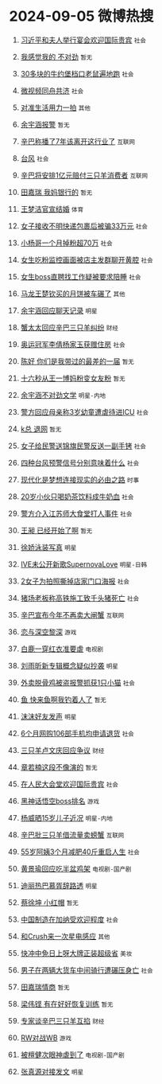 # 2024-09-05 微博热搜 
1. [习近平和夫人举行宴会欢迎国际贵宾](https://m.weibo.cn/search?containerid=100103type%3D1%26t%3D10%26q%3D%23%E4%B9%A0%E8%BF%91%E5%B9%B3%E5%92%8C%E5%A4%AB%E4%BA%BA%E4%B8%BE%E8%A1%8C%E5%AE%B4%E4%BC%9A%E6%AC%A2%E8%BF%8E%E5%9B%BD%E9%99%85%E8%B4%B5%E5%AE%BE%23&stream_entry_id=51&isnewpage=1&extparam=seat%3D1%26cate%3D10103%26pos%3D0%26filter_type%3Drealtimehot%26stream_entry_id%3D51%26c_type%3D51%26q%3D%2523%25E4%25B9%25A0%25E8%25BF%2591%25E5%25B9%25B3%25E5%2592%258C%25E5%25A4%25AB%25E4%25BA%25BA%25E4%25B8%25BE%25E8%25A1%258C%25E5%25AE%25B4%25E4%25BC%259A%25E6%25AC%25A2%25E8%25BF%258E%25E5%259B%25BD%25E9%2599%2585%25E8%25B4%25B5%25E5%25AE%25BE%2523%26dgr%3D0%26display_time%3D1725469497%26pre_seqid%3D1725469497928014507215) `社会` 

2. [我感觉我的 不对劲](https://m.weibo.cn/search?containerid=100103type%3D1%26t%3D10%26q%3D%E6%88%91%E6%84%9F%E8%A7%89%E6%88%91%E7%9A%84+%E4%B8%8D%E5%AF%B9%E5%8A%B2&stream_entry_id=31&isnewpage=1&extparam=seat%3D1%26cate%3D5001%26band_rank%3D1%26flag%3D16%26stream_entry_id%3D31%26pos%3D0%26lcate%3D5001%26filter_type%3Drealtimehot%26realpos%3D1%26c_type%3D31%26q%3D%25E6%2588%2591%25E6%2584%259F%25E8%25A7%2589%25E6%2588%2591%25E7%259A%2584%2520%25E4%25B8%258D%25E5%25AF%25B9%25E5%258A%25B2%26dgr%3D0%26display_time%3D1725469497%26pre_seqid%3D1725469497928014507215) `暂无` 

3. [30多块的牛约堡档口老鼠遍地跑](https://m.weibo.cn/search?containerid=100103type%3D1%26t%3D10%26q%3D%2330%E5%A4%9A%E5%9D%97%E7%9A%84%E7%89%9B%E7%BA%A6%E5%A0%A1%E6%A1%A3%E5%8F%A3%E8%80%81%E9%BC%A0%E9%81%8D%E5%9C%B0%E8%B7%91%23&stream_entry_id=31&isnewpage=1&extparam=seat%3D1%26cate%3D5001%26band_rank%3D2%26flag%3D1%26stream_entry_id%3D31%26pos%3D1%26lcate%3D5001%26filter_type%3Drealtimehot%26realpos%3D2%26c_type%3D31%26q%3D%252330%25E5%25A4%259A%25E5%259D%2597%25E7%259A%2584%25E7%2589%259B%25E7%25BA%25A6%25E5%25A0%25A1%25E6%25A1%25A3%25E5%258F%25A3%25E8%2580%2581%25E9%25BC%25A0%25E9%2581%258D%25E5%259C%25B0%25E8%25B7%2591%2523%26dgr%3D0%26display_time%3D1725469497%26pre_seqid%3D1725469497928014507215) `社会` 

4. [微视频同舟共济](https://m.weibo.cn/search?containerid=100103type%3D1%26t%3D10%26q%3D%23%E5%BE%AE%E8%A7%86%E9%A2%91%E5%90%8C%E8%88%9F%E5%85%B1%E6%B5%8E%23&stream_entry_id=31&isnewpage=1&extparam=seat%3D1%26cate%3D5001%26band_rank%3D3%26flag%3D0%26stream_entry_id%3D31%26pos%3D2%26lcate%3D5001%26filter_type%3Drealtimehot%26realpos%3D3%26c_type%3D31%26q%3D%2523%25E5%25BE%25AE%25E8%25A7%2586%25E9%25A2%2591%25E5%2590%258C%25E8%2588%259F%25E5%2585%25B1%25E6%25B5%258E%2523%26dgr%3D0%26display_time%3D1725469497%26pre_seqid%3D1725469497928014507215) `社会` 

5. [对准生活用力一拍](https://m.weibo.cn/search?containerid=100103type%3D1%26t%3D10%26q%3D%23%E5%AF%B9%E5%87%86%E7%94%9F%E6%B4%BB%E7%94%A8%E5%8A%9B%E4%B8%80%E6%8B%8D%23&stream_entry_id=31&isnewpage=1&extparam=seat%3D1%26cate%3D5001%26adid%3D253284%26topic_ad%3D1%26is_ad_pos%3D1%26pos%3D3%26lcate%3D5001%26stream_entry_id%3D31%26filter_type%3Drealtimehot%26band_rank%3D4%26c_type%3D31%26q%3D%2523%25E5%25AF%25B9%25E5%2587%2586%25E7%2594%259F%25E6%25B4%25BB%25E7%2594%25A8%25E5%258A%259B%25E4%25B8%2580%25E6%258B%258D%2523%26dgr%3D0%26display_time%3D1725469497%26pre_seqid%3D1725469497928014507215) `其他` 

6. [余宇涵报警](https://m.weibo.cn/search?containerid=100103type%3D1%26t%3D10%26q%3D%E4%BD%99%E5%AE%87%E6%B6%B5%E6%8A%A5%E8%AD%A6&stream_entry_id=31&isnewpage=1&extparam=seat%3D1%26cate%3D5001%26band_rank%3D4%26flag%3D16%26stream_entry_id%3D31%26pos%3D4%26lcate%3D5001%26filter_type%3Drealtimehot%26realpos%3D4%26c_type%3D31%26q%3D%25E4%25BD%2599%25E5%25AE%2587%25E6%25B6%25B5%25E6%258A%25A5%25E8%25AD%25A6%26dgr%3D0%26display_time%3D1725469497%26pre_seqid%3D1725469497928014507215) `暂无` 

7. [辛巴称播了7年该离开这行业了](https://m.weibo.cn/search?containerid=100103type%3D1%26t%3D10%26q%3D%23%E8%BE%9B%E5%B7%B4%E7%A7%B0%E6%92%AD%E4%BA%867%E5%B9%B4%E8%AF%A5%E7%A6%BB%E5%BC%80%E8%BF%99%E8%A1%8C%E4%B8%9A%E4%BA%86%23&stream_entry_id=31&isnewpage=1&extparam=seat%3D1%26cate%3D5001%26band_rank%3D5%26flag%3D0%26stream_entry_id%3D31%26pos%3D5%26lcate%3D5001%26filter_type%3Drealtimehot%26realpos%3D5%26c_type%3D31%26q%3D%2523%25E8%25BE%259B%25E5%25B7%25B4%25E7%25A7%25B0%25E6%2592%25AD%25E4%25BA%25867%25E5%25B9%25B4%25E8%25AF%25A5%25E7%25A6%25BB%25E5%25BC%2580%25E8%25BF%2599%25E8%25A1%258C%25E4%25B8%259A%25E4%25BA%2586%2523%26dgr%3D0%26display_time%3D1725469497%26pre_seqid%3D1725469497928014507215) `互联网` 

8. [台风](https://m.weibo.cn/search?containerid=100103type%3D1%26t%3D10%26q%3D%E5%8F%B0%E9%A3%8E&stream_entry_id=31&isnewpage=1&extparam=seat%3D1%26cate%3D5001%26band_rank%3D6%26flag%3D0%26stream_entry_id%3D31%26pos%3D6%26lcate%3D5001%26filter_type%3Drealtimehot%26realpos%3D6%26c_type%3D31%26q%3D%25E5%258F%25B0%25E9%25A3%258E%26dgr%3D0%26display_time%3D1725469497%26pre_seqid%3D1725469497928014507215) `社会` 

9. [辛巴将安排1亿元赔付三只羊消费者](https://m.weibo.cn/search?containerid=100103type%3D1%26t%3D10%26q%3D%23%E8%BE%9B%E5%B7%B4%E5%B0%86%E5%AE%89%E6%8E%921%E4%BA%BF%E5%85%83%E8%B5%94%E4%BB%98%E4%B8%89%E5%8F%AA%E7%BE%8A%E6%B6%88%E8%B4%B9%E8%80%85%23&stream_entry_id=31&isnewpage=1&extparam=seat%3D1%26cate%3D5001%26band_rank%3D7%26flag%3D2%26stream_entry_id%3D31%26pos%3D7%26lcate%3D5001%26filter_type%3Drealtimehot%26realpos%3D7%26c_type%3D31%26q%3D%2523%25E8%25BE%259B%25E5%25B7%25B4%25E5%25B0%2586%25E5%25AE%2589%25E6%258E%25921%25E4%25BA%25BF%25E5%2585%2583%25E8%25B5%2594%25E4%25BB%2598%25E4%25B8%2589%25E5%258F%25AA%25E7%25BE%258A%25E6%25B6%2588%25E8%25B4%25B9%25E8%2580%2585%2523%26dgr%3D0%26display_time%3D1725469497%26pre_seqid%3D1725469497928014507215) `互联网` 

10. [田嘉瑞 我妈银行的](https://m.weibo.cn/search?containerid=100103type%3D1%26t%3D10%26q%3D%E7%94%B0%E5%98%89%E7%91%9E+%E6%88%91%E5%A6%88%E9%93%B6%E8%A1%8C%E7%9A%84&stream_entry_id=31&isnewpage=1&extparam=seat%3D1%26cate%3D5001%26band_rank%3D8%26flag%3D2%26stream_entry_id%3D31%26pos%3D8%26lcate%3D5001%26filter_type%3Drealtimehot%26realpos%3D8%26c_type%3D31%26q%3D%25E7%2594%25B0%25E5%2598%2589%25E7%2591%259E%2520%25E6%2588%2591%25E5%25A6%2588%25E9%2593%25B6%25E8%25A1%258C%25E7%259A%2584%26dgr%3D0%26display_time%3D1725469497%26pre_seqid%3D1725469497928014507215) `暂无` 

11. [王梦洁官宣结婚](https://m.weibo.cn/search?containerid=100103type%3D1%26t%3D10%26q%3D%23%E7%8E%8B%E6%A2%A6%E6%B4%81%E5%AE%98%E5%AE%A3%E7%BB%93%E5%A9%9A%23&stream_entry_id=31&isnewpage=1&extparam=seat%3D1%26cate%3D5001%26band_rank%3D9%26flag%3D0%26stream_entry_id%3D31%26pos%3D9%26lcate%3D5001%26filter_type%3Drealtimehot%26realpos%3D9%26c_type%3D31%26q%3D%2523%25E7%258E%258B%25E6%25A2%25A6%25E6%25B4%2581%25E5%25AE%2598%25E5%25AE%25A3%25E7%25BB%2593%25E5%25A9%259A%2523%26dgr%3D0%26display_time%3D1725469497%26pre_seqid%3D1725469497928014507215) `体育` 

12. [女子接收不明快递包裹后被骗33万元](https://m.weibo.cn/search?containerid=100103type%3D1%26t%3D10%26q%3D%23%E5%A5%B3%E5%AD%90%E6%8E%A5%E6%94%B6%E4%B8%8D%E6%98%8E%E5%BF%AB%E9%80%92%E5%8C%85%E8%A3%B9%E5%90%8E%E8%A2%AB%E9%AA%9733%E4%B8%87%E5%85%83%23&stream_entry_id=31&isnewpage=1&extparam=seat%3D1%26cate%3D5001%26band_rank%3D10%26flag%3D0%26stream_entry_id%3D31%26pos%3D10%26lcate%3D5001%26filter_type%3Drealtimehot%26realpos%3D10%26c_type%3D31%26q%3D%2523%25E5%25A5%25B3%25E5%25AD%2590%25E6%258E%25A5%25E6%2594%25B6%25E4%25B8%258D%25E6%2598%258E%25E5%25BF%25AB%25E9%2580%2592%25E5%258C%2585%25E8%25A3%25B9%25E5%2590%258E%25E8%25A2%25AB%25E9%25AA%259733%25E4%25B8%2587%25E5%2585%2583%2523%26dgr%3D0%26display_time%3D1725469497%26pre_seqid%3D1725469497928014507215) `社会` 

13. [小杨哥一个月掉粉超70万](https://m.weibo.cn/search?containerid=100103type%3D1%26t%3D10%26q%3D%23%E5%B0%8F%E6%9D%A8%E5%93%A5%E4%B8%80%E4%B8%AA%E6%9C%88%E6%8E%89%E7%B2%89%E8%B6%8570%E4%B8%87%23&stream_entry_id=31&isnewpage=1&extparam=seat%3D1%26cate%3D5001%26band_rank%3D11%26flag%3D2%26stream_entry_id%3D31%26pos%3D11%26lcate%3D5001%26filter_type%3Drealtimehot%26realpos%3D11%26c_type%3D31%26q%3D%2523%25E5%25B0%258F%25E6%259D%25A8%25E5%2593%25A5%25E4%25B8%2580%25E4%25B8%25AA%25E6%259C%2588%25E6%258E%2589%25E7%25B2%2589%25E8%25B6%258570%25E4%25B8%2587%2523%26dgr%3D0%26display_time%3D1725469497%26pre_seqid%3D1725469497928014507215) `社会` 

14. [女生吃粉监控画面被店主发群聊开黄腔](https://m.weibo.cn/search?containerid=100103type%3D1%26t%3D10%26q%3D%23%E5%A5%B3%E7%94%9F%E5%90%83%E7%B2%89%E7%9B%91%E6%8E%A7%E7%94%BB%E9%9D%A2%E8%A2%AB%E5%BA%97%E4%B8%BB%E5%8F%91%E7%BE%A4%E8%81%8A%E5%BC%80%E9%BB%84%E8%85%94%23&stream_entry_id=31&isnewpage=1&extparam=seat%3D1%26cate%3D5001%26band_rank%3D12%26flag%3D2%26stream_entry_id%3D31%26pos%3D12%26lcate%3D5001%26filter_type%3Drealtimehot%26realpos%3D12%26c_type%3D31%26q%3D%2523%25E5%25A5%25B3%25E7%2594%259F%25E5%2590%2583%25E7%25B2%2589%25E7%259B%2591%25E6%258E%25A7%25E7%2594%25BB%25E9%259D%25A2%25E8%25A2%25AB%25E5%25BA%2597%25E4%25B8%25BB%25E5%258F%2591%25E7%25BE%25A4%25E8%2581%258A%25E5%25BC%2580%25E9%25BB%2584%25E8%2585%2594%2523%26dgr%3D0%26display_time%3D1725469497%26pre_seqid%3D1725469497928014507215) `社会` 

15. [女生boss直聘找工作疑被要求陪睡](https://m.weibo.cn/search?containerid=100103type%3D1%26t%3D10%26q%3D%23%E5%A5%B3%E7%94%9Fboss%E7%9B%B4%E8%81%98%E6%89%BE%E5%B7%A5%E4%BD%9C%E7%96%91%E8%A2%AB%E8%A6%81%E6%B1%82%E9%99%AA%E7%9D%A1%23&stream_entry_id=31&isnewpage=1&extparam=seat%3D1%26cate%3D5001%26band_rank%3D13%26flag%3D2%26stream_entry_id%3D31%26pos%3D13%26lcate%3D5001%26filter_type%3Drealtimehot%26realpos%3D13%26c_type%3D31%26q%3D%2523%25E5%25A5%25B3%25E7%2594%259Fboss%25E7%259B%25B4%25E8%2581%2598%25E6%2589%25BE%25E5%25B7%25A5%25E4%25BD%259C%25E7%2596%2591%25E8%25A2%25AB%25E8%25A6%2581%25E6%25B1%2582%25E9%2599%25AA%25E7%259D%25A1%2523%26dgr%3D0%26display_time%3D1725469497%26pre_seqid%3D1725469497928014507215) `社会` 

16. [马龙王楚钦买的月饼被车碾了](https://m.weibo.cn/search?containerid=100103type%3D1%26t%3D10%26q%3D%23%E9%A9%AC%E9%BE%99%E7%8E%8B%E6%A5%9A%E9%92%A6%E4%B9%B0%E7%9A%84%E6%9C%88%E9%A5%BC%E8%A2%AB%E8%BD%A6%E7%A2%BE%E4%BA%86%23&stream_entry_id=31&isnewpage=1&extparam=seat%3D1%26cate%3D5001%26band_rank%3D14%26flag%3D0%26stream_entry_id%3D31%26pos%3D14%26lcate%3D5001%26filter_type%3Drealtimehot%26realpos%3D14%26c_type%3D31%26q%3D%2523%25E9%25A9%25AC%25E9%25BE%2599%25E7%258E%258B%25E6%25A5%259A%25E9%2592%25A6%25E4%25B9%25B0%25E7%259A%2584%25E6%259C%2588%25E9%25A5%25BC%25E8%25A2%25AB%25E8%25BD%25A6%25E7%25A2%25BE%25E4%25BA%2586%2523%26dgr%3D0%26display_time%3D1725469497%26pre_seqid%3D1725469497928014507215) `其他` 

17. [余宇涵回应聊天记录](https://m.weibo.cn/search?containerid=100103type%3D1%26t%3D10%26q%3D%23%E4%BD%99%E5%AE%87%E6%B6%B5%E5%9B%9E%E5%BA%94%E8%81%8A%E5%A4%A9%E8%AE%B0%E5%BD%95%23&stream_entry_id=31&isnewpage=1&extparam=seat%3D1%26cate%3D5001%26band_rank%3D15%26flag%3D0%26stream_entry_id%3D31%26pos%3D15%26lcate%3D5001%26filter_type%3Drealtimehot%26realpos%3D15%26c_type%3D31%26q%3D%2523%25E4%25BD%2599%25E5%25AE%2587%25E6%25B6%25B5%25E5%259B%259E%25E5%25BA%2594%25E8%2581%258A%25E5%25A4%25A9%25E8%25AE%25B0%25E5%25BD%2595%2523%26dgr%3D0%26display_time%3D1725469497%26pre_seqid%3D1725469497928014507215) `明星` 

18. [蟹太太回应辛巴三只羊纠纷](https://m.weibo.cn/search?containerid=100103type%3D1%26t%3D10%26q%3D%23%E8%9F%B9%E5%A4%AA%E5%A4%AA%E5%9B%9E%E5%BA%94%E8%BE%9B%E5%B7%B4%E4%B8%89%E5%8F%AA%E7%BE%8A%E7%BA%A0%E7%BA%B7%23&stream_entry_id=31&isnewpage=1&extparam=seat%3D1%26cate%3D5001%26band_rank%3D16%26flag%3D0%26stream_entry_id%3D31%26pos%3D16%26lcate%3D5001%26filter_type%3Drealtimehot%26realpos%3D16%26c_type%3D31%26q%3D%2523%25E8%259F%25B9%25E5%25A4%25AA%25E5%25A4%25AA%25E5%259B%259E%25E5%25BA%2594%25E8%25BE%259B%25E5%25B7%25B4%25E4%25B8%2589%25E5%258F%25AA%25E7%25BE%258A%25E7%25BA%25A0%25E7%25BA%25B7%2523%26dgr%3D0%26display_time%3D1725469497%26pre_seqid%3D1725469497928014507215) `财经` 

19. [奥运冠军李倩杨家玉获赠住房](https://m.weibo.cn/search?containerid=100103type%3D1%26t%3D10%26q%3D%23%E5%A5%A5%E8%BF%90%E5%86%A0%E5%86%9B%E6%9D%8E%E5%80%A9%E6%9D%A8%E5%AE%B6%E7%8E%89%E8%8E%B7%E8%B5%A0%E4%BD%8F%E6%88%BF%23&stream_entry_id=31&isnewpage=1&extparam=seat%3D1%26cate%3D5001%26band_rank%3D17%26flag%3D0%26stream_entry_id%3D31%26pos%3D17%26lcate%3D5001%26filter_type%3Drealtimehot%26realpos%3D17%26c_type%3D31%26q%3D%2523%25E5%25A5%25A5%25E8%25BF%2590%25E5%2586%25A0%25E5%2586%259B%25E6%259D%258E%25E5%2580%25A9%25E6%259D%25A8%25E5%25AE%25B6%25E7%258E%2589%25E8%258E%25B7%25E8%25B5%25A0%25E4%25BD%258F%25E6%2588%25BF%2523%26dgr%3D0%26display_time%3D1725469497%26pre_seqid%3D1725469497928014507215) `社会` 

20. [陈好 你们是我带过的最差的一届](https://m.weibo.cn/search?containerid=100103type%3D1%26t%3D10%26q%3D%E9%99%88%E5%A5%BD+%E4%BD%A0%E4%BB%AC%E6%98%AF%E6%88%91%E5%B8%A6%E8%BF%87%E7%9A%84%E6%9C%80%E5%B7%AE%E7%9A%84%E4%B8%80%E5%B1%8A&stream_entry_id=31&isnewpage=1&extparam=seat%3D1%26cate%3D5001%26band_rank%3D18%26flag%3D0%26stream_entry_id%3D31%26pos%3D18%26lcate%3D5001%26filter_type%3Drealtimehot%26realpos%3D18%26c_type%3D31%26q%3D%25E9%2599%2588%25E5%25A5%25BD%2520%25E4%25BD%25A0%25E4%25BB%25AC%25E6%2598%25AF%25E6%2588%2591%25E5%25B8%25A6%25E8%25BF%2587%25E7%259A%2584%25E6%259C%2580%25E5%25B7%25AE%25E7%259A%2584%25E4%25B8%2580%25E5%25B1%258A%26dgr%3D0%26display_time%3D1725469497%26pre_seqid%3D1725469497928014507215) `暂无` 

21. [十六秒从王一博妈粉变女友粉](https://m.weibo.cn/search?containerid=100103type%3D1%26t%3D10%26q%3D%E5%8D%81%E5%85%AD%E7%A7%92%E4%BB%8E%E7%8E%8B%E4%B8%80%E5%8D%9A%E5%A6%88%E7%B2%89%E5%8F%98%E5%A5%B3%E5%8F%8B%E7%B2%89&stream_entry_id=31&isnewpage=1&extparam=seat%3D1%26cate%3D5001%26band_rank%3D19%26flag%3D1%26stream_entry_id%3D31%26pos%3D19%26lcate%3D5001%26filter_type%3Drealtimehot%26realpos%3D19%26c_type%3D31%26q%3D%25E5%258D%2581%25E5%2585%25AD%25E7%25A7%2592%25E4%25BB%258E%25E7%258E%258B%25E4%25B8%2580%25E5%258D%259A%25E5%25A6%2588%25E7%25B2%2589%25E5%258F%2598%25E5%25A5%25B3%25E5%258F%258B%25E7%25B2%2589%26dgr%3D0%26display_time%3D1725469497%26pre_seqid%3D1725469497928014507215) `暂无` 

22. [余宇涵不对劲文学](https://m.weibo.cn/search?containerid=100103type%3D1%26t%3D10%26q%3D%23%E4%BD%99%E5%AE%87%E6%B6%B5%E4%B8%8D%E5%AF%B9%E5%8A%B2%E6%96%87%E5%AD%A6%23&stream_entry_id=31&isnewpage=1&extparam=seat%3D1%26cate%3D5001%26band_rank%3D20%26flag%3D0%26stream_entry_id%3D31%26pos%3D20%26lcate%3D5001%26filter_type%3Drealtimehot%26realpos%3D20%26c_type%3D31%26q%3D%2523%25E4%25BD%2599%25E5%25AE%2587%25E6%25B6%25B5%25E4%25B8%258D%25E5%25AF%25B9%25E5%258A%25B2%25E6%2596%2587%25E5%25AD%25A6%2523%26dgr%3D0%26display_time%3D1725469497%26pre_seqid%3D1725469497928014507215) `明星-内地` 

23. [警方回应母亲称3岁幼童遭虐待进ICU](https://m.weibo.cn/search?containerid=100103type%3D1%26t%3D10%26q%3D%23%E8%AD%A6%E6%96%B9%E5%9B%9E%E5%BA%94%E6%AF%8D%E4%BA%B2%E7%A7%B03%E5%B2%81%E5%B9%BC%E7%AB%A5%E9%81%AD%E8%99%90%E5%BE%85%E8%BF%9BICU%23&stream_entry_id=31&isnewpage=1&extparam=seat%3D1%26cate%3D5001%26band_rank%3D21%26flag%3D1%26stream_entry_id%3D31%26pos%3D21%26lcate%3D5001%26filter_type%3Drealtimehot%26realpos%3D21%26c_type%3D31%26q%3D%2523%25E8%25AD%25A6%25E6%2596%25B9%25E5%259B%259E%25E5%25BA%2594%25E6%25AF%258D%25E4%25BA%25B2%25E7%25A7%25B03%25E5%25B2%2581%25E5%25B9%25BC%25E7%25AB%25A5%25E9%2581%25AD%25E8%2599%2590%25E5%25BE%2585%25E8%25BF%259BICU%2523%26dgr%3D0%26display_time%3D1725469497%26pre_seqid%3D1725469497928014507215) `社会` 

24. [k总 退网](https://m.weibo.cn/search?containerid=100103type%3D1%26t%3D10%26q%3Dk%E6%80%BB+%E9%80%80%E7%BD%91&stream_entry_id=31&isnewpage=1&extparam=seat%3D1%26cate%3D5001%26band_rank%3D22%26flag%3D2%26stream_entry_id%3D31%26pos%3D22%26lcate%3D5001%26filter_type%3Drealtimehot%26realpos%3D22%26c_type%3D31%26q%3Dk%25E6%2580%25BB%2520%25E9%2580%2580%25E7%25BD%2591%26dgr%3D0%26display_time%3D1725469497%26pre_seqid%3D1725469497928014507215) `暂无` 

25. [女子给民警送锦旗民警反送一副手铐](https://m.weibo.cn/search?containerid=100103type%3D1%26t%3D10%26q%3D%23%E5%A5%B3%E5%AD%90%E7%BB%99%E6%B0%91%E8%AD%A6%E9%80%81%E9%94%A6%E6%97%97%E6%B0%91%E8%AD%A6%E5%8F%8D%E9%80%81%E4%B8%80%E5%89%AF%E6%89%8B%E9%93%90%23&stream_entry_id=31&isnewpage=1&extparam=seat%3D1%26cate%3D5001%26band_rank%3D23%26flag%3D0%26stream_entry_id%3D31%26pos%3D23%26lcate%3D5001%26filter_type%3Drealtimehot%26realpos%3D23%26c_type%3D31%26q%3D%2523%25E5%25A5%25B3%25E5%25AD%2590%25E7%25BB%2599%25E6%25B0%2591%25E8%25AD%25A6%25E9%2580%2581%25E9%2594%25A6%25E6%2597%2597%25E6%25B0%2591%25E8%25AD%25A6%25E5%258F%258D%25E9%2580%2581%25E4%25B8%2580%25E5%2589%25AF%25E6%2589%258B%25E9%2593%2590%2523%26dgr%3D0%26display_time%3D1725469497%26pre_seqid%3D1725469497928014507215) `社会` 

26. [四种台风预警信号分别意味着什么](https://m.weibo.cn/search?containerid=100103type%3D1%26t%3D10%26q%3D%23%E5%9B%9B%E7%A7%8D%E5%8F%B0%E9%A3%8E%E9%A2%84%E8%AD%A6%E4%BF%A1%E5%8F%B7%E5%88%86%E5%88%AB%E6%84%8F%E5%91%B3%E7%9D%80%E4%BB%80%E4%B9%88%23&stream_entry_id=31&isnewpage=1&extparam=seat%3D1%26cate%3D5001%26band_rank%3D24%26flag%3D0%26stream_entry_id%3D31%26pos%3D24%26lcate%3D5001%26filter_type%3Drealtimehot%26realpos%3D24%26c_type%3D31%26q%3D%2523%25E5%259B%259B%25E7%25A7%258D%25E5%258F%25B0%25E9%25A3%258E%25E9%25A2%2584%25E8%25AD%25A6%25E4%25BF%25A1%25E5%258F%25B7%25E5%2588%2586%25E5%2588%25AB%25E6%2584%258F%25E5%2591%25B3%25E7%259D%2580%25E4%25BB%2580%25E4%25B9%2588%2523%26dgr%3D0%26display_time%3D1725469497%26pre_seqid%3D1725469497928014507215) `社会` 

27. [现代化是梦想连接现实的必由之路](https://m.weibo.cn/search?containerid=100103type%3D1%26t%3D10%26q%3D%23%E7%8E%B0%E4%BB%A3%E5%8C%96%E6%98%AF%E6%A2%A6%E6%83%B3%E8%BF%9E%E6%8E%A5%E7%8E%B0%E5%AE%9E%E7%9A%84%E5%BF%85%E7%94%B1%E4%B9%8B%E8%B7%AF%23&stream_entry_id=31&isnewpage=1&extparam=seat%3D1%26cate%3D5001%26band_rank%3D25%26flag%3D1%26stream_entry_id%3D31%26pos%3D25%26lcate%3D5001%26filter_type%3Drealtimehot%26realpos%3D25%26c_type%3D31%26q%3D%2523%25E7%258E%25B0%25E4%25BB%25A3%25E5%258C%2596%25E6%2598%25AF%25E6%25A2%25A6%25E6%2583%25B3%25E8%25BF%259E%25E6%258E%25A5%25E7%258E%25B0%25E5%25AE%259E%25E7%259A%2584%25E5%25BF%2585%25E7%2594%25B1%25E4%25B9%258B%25E8%25B7%25AF%2523%26dgr%3D0%26display_time%3D1725469497%26pre_seqid%3D1725469497928014507215) `时事` 

28. [20岁小伙只喝奶茶饮料成牛奶血](https://m.weibo.cn/search?containerid=100103type%3D1%26t%3D10%26q%3D%2320%E5%B2%81%E5%B0%8F%E4%BC%99%E5%8F%AA%E5%96%9D%E5%A5%B6%E8%8C%B6%E9%A5%AE%E6%96%99%E6%88%90%E7%89%9B%E5%A5%B6%E8%A1%80%23&stream_entry_id=31&isnewpage=1&extparam=seat%3D1%26cate%3D5001%26band_rank%3D26%26flag%3D0%26stream_entry_id%3D31%26pos%3D26%26lcate%3D5001%26filter_type%3Drealtimehot%26realpos%3D26%26c_type%3D31%26q%3D%252320%25E5%25B2%2581%25E5%25B0%258F%25E4%25BC%2599%25E5%258F%25AA%25E5%2596%259D%25E5%25A5%25B6%25E8%258C%25B6%25E9%25A5%25AE%25E6%2596%2599%25E6%2588%2590%25E7%2589%259B%25E5%25A5%25B6%25E8%25A1%2580%2523%26dgr%3D0%26display_time%3D1725469497%26pre_seqid%3D1725469497928014507215) `社会` 

29. [警方介入江苏师大食堂打人事件](https://m.weibo.cn/search?containerid=100103type%3D1%26t%3D10%26q%3D%23%E8%AD%A6%E6%96%B9%E4%BB%8B%E5%85%A5%E6%B1%9F%E8%8B%8F%E5%B8%88%E5%A4%A7%E9%A3%9F%E5%A0%82%E6%89%93%E4%BA%BA%E4%BA%8B%E4%BB%B6%23&stream_entry_id=31&isnewpage=1&extparam=seat%3D1%26cate%3D5001%26band_rank%3D27%26flag%3D1%26stream_entry_id%3D31%26pos%3D27%26lcate%3D5001%26filter_type%3Drealtimehot%26realpos%3D27%26c_type%3D31%26q%3D%2523%25E8%25AD%25A6%25E6%2596%25B9%25E4%25BB%258B%25E5%2585%25A5%25E6%25B1%259F%25E8%258B%258F%25E5%25B8%2588%25E5%25A4%25A7%25E9%25A3%259F%25E5%25A0%2582%25E6%2589%2593%25E4%25BA%25BA%25E4%25BA%258B%25E4%25BB%25B6%2523%26dgr%3D0%26display_time%3D1725469497%26pre_seqid%3D1725469497928014507215) `社会` 

30. [王昶 已经开始了啊](https://m.weibo.cn/search?containerid=100103type%3D1%26t%3D10%26q%3D%E7%8E%8B%E6%98%B6+%E5%B7%B2%E7%BB%8F%E5%BC%80%E5%A7%8B%E4%BA%86%E5%95%8A&stream_entry_id=31&isnewpage=1&extparam=seat%3D1%26cate%3D5001%26band_rank%3D28%26flag%3D0%26stream_entry_id%3D31%26pos%3D28%26lcate%3D5001%26filter_type%3Drealtimehot%26realpos%3D28%26c_type%3D31%26q%3D%25E7%258E%258B%25E6%2598%25B6%2520%25E5%25B7%25B2%25E7%25BB%258F%25E5%25BC%2580%25E5%25A7%258B%25E4%25BA%2586%25E5%2595%258A%26dgr%3D0%26display_time%3D1725469497%26pre_seqid%3D1725469497928014507215) `暂无` 

31. [徐娇泳装写真](https://m.weibo.cn/search?containerid=100103type%3D1%26t%3D10%26q%3D%23%E5%BE%90%E5%A8%87%E6%B3%B3%E8%A3%85%E5%86%99%E7%9C%9F%23&stream_entry_id=31&isnewpage=1&extparam=seat%3D1%26cate%3D5001%26band_rank%3D29%26flag%3D0%26stream_entry_id%3D31%26pos%3D29%26lcate%3D5001%26filter_type%3Drealtimehot%26realpos%3D29%26c_type%3D31%26q%3D%2523%25E5%25BE%2590%25E5%25A8%2587%25E6%25B3%25B3%25E8%25A3%2585%25E5%2586%2599%25E7%259C%259F%2523%26dgr%3D0%26display_time%3D1725469497%26pre_seqid%3D1725469497928014507215) `明星` 

32. [IVE未公开新歌SupernovaLove](https://m.weibo.cn/search?containerid=100103type%3D1%26t%3D10%26q%3DIVE%E6%9C%AA%E5%85%AC%E5%BC%80%E6%96%B0%E6%AD%8CSupernovaLove&stream_entry_id=31&isnewpage=1&extparam=seat%3D1%26cate%3D5001%26band_rank%3D30%26flag%3D0%26stream_entry_id%3D31%26pos%3D30%26lcate%3D5001%26filter_type%3Drealtimehot%26realpos%3D30%26c_type%3D31%26q%3DIVE%25E6%259C%25AA%25E5%2585%25AC%25E5%25BC%2580%25E6%2596%25B0%25E6%25AD%258CSupernovaLove%26dgr%3D0%26display_time%3D1725469497%26pre_seqid%3D1725469497928014507215) `明星-日韩` 

33. [2女子为拍照撕掉店家门口海报](https://m.weibo.cn/search?containerid=100103type%3D1%26t%3D10%26q%3D%232%E5%A5%B3%E5%AD%90%E4%B8%BA%E6%8B%8D%E7%85%A7%E6%92%95%E6%8E%89%E5%BA%97%E5%AE%B6%E9%97%A8%E5%8F%A3%E6%B5%B7%E6%8A%A5%23&stream_entry_id=31&isnewpage=1&extparam=seat%3D1%26cate%3D5001%26band_rank%3D31%26flag%3D1%26stream_entry_id%3D31%26pos%3D31%26lcate%3D5001%26filter_type%3Drealtimehot%26realpos%3D31%26c_type%3D31%26q%3D%25232%25E5%25A5%25B3%25E5%25AD%2590%25E4%25B8%25BA%25E6%258B%258D%25E7%2585%25A7%25E6%2592%2595%25E6%258E%2589%25E5%25BA%2597%25E5%25AE%25B6%25E9%2597%25A8%25E5%258F%25A3%25E6%25B5%25B7%25E6%258A%25A5%2523%26dgr%3D0%26display_time%3D1725469497%26pre_seqid%3D1725469497928014507215) `社会` 

34. [猪场老板称高铁施工致千头猪死亡](https://m.weibo.cn/search?containerid=100103type%3D1%26t%3D10%26q%3D%23%E7%8C%AA%E5%9C%BA%E8%80%81%E6%9D%BF%E7%A7%B0%E9%AB%98%E9%93%81%E6%96%BD%E5%B7%A5%E8%87%B4%E5%8D%83%E5%A4%B4%E7%8C%AA%E6%AD%BB%E4%BA%A1%23&stream_entry_id=31&isnewpage=1&extparam=seat%3D1%26cate%3D5001%26band_rank%3D32%26flag%3D0%26stream_entry_id%3D31%26pos%3D32%26lcate%3D5001%26filter_type%3Drealtimehot%26realpos%3D32%26c_type%3D31%26q%3D%2523%25E7%258C%25AA%25E5%259C%25BA%25E8%2580%2581%25E6%259D%25BF%25E7%25A7%25B0%25E9%25AB%2598%25E9%2593%2581%25E6%2596%25BD%25E5%25B7%25A5%25E8%2587%25B4%25E5%258D%2583%25E5%25A4%25B4%25E7%258C%25AA%25E6%25AD%25BB%25E4%25BA%25A1%2523%26dgr%3D0%26display_time%3D1725469497%26pre_seqid%3D1725469497928014507215) `社会` 

35. [辛巴宣布今年不再卖大闸蟹](https://m.weibo.cn/search?containerid=100103type%3D1%26t%3D10%26q%3D%23%E8%BE%9B%E5%B7%B4%E5%AE%A3%E5%B8%83%E4%BB%8A%E5%B9%B4%E4%B8%8D%E5%86%8D%E5%8D%96%E5%A4%A7%E9%97%B8%E8%9F%B9%23&stream_entry_id=31&isnewpage=1&extparam=seat%3D1%26cate%3D5001%26band_rank%3D33%26flag%3D0%26stream_entry_id%3D31%26pos%3D33%26lcate%3D5001%26filter_type%3Drealtimehot%26realpos%3D33%26c_type%3D31%26q%3D%2523%25E8%25BE%259B%25E5%25B7%25B4%25E5%25AE%25A3%25E5%25B8%2583%25E4%25BB%258A%25E5%25B9%25B4%25E4%25B8%258D%25E5%2586%258D%25E5%258D%2596%25E5%25A4%25A7%25E9%2597%25B8%25E8%259F%25B9%2523%26dgr%3D0%26display_time%3D1725469497%26pre_seqid%3D1725469497928014507215) `互联网` 

36. [恋与深空黎深](https://m.weibo.cn/search?containerid=100103type%3D1%26t%3D10%26q%3D%E6%81%8B%E4%B8%8E%E6%B7%B1%E7%A9%BA%E9%BB%8E%E6%B7%B1&stream_entry_id=31&isnewpage=1&extparam=seat%3D1%26cate%3D5001%26band_rank%3D34%26flag%3D0%26stream_entry_id%3D31%26pos%3D34%26lcate%3D5001%26filter_type%3Drealtimehot%26realpos%3D34%26c_type%3D31%26q%3D%25E6%2581%258B%25E4%25B8%258E%25E6%25B7%25B1%25E7%25A9%25BA%25E9%25BB%258E%25E6%25B7%25B1%26dgr%3D0%26display_time%3D1725469497%26pre_seqid%3D1725469497928014507215) `游戏` 

37. [白鹿一穿红衣准要虐](https://m.weibo.cn/search?containerid=100103type%3D1%26t%3D10%26q%3D%23%E7%99%BD%E9%B9%BF%E4%B8%80%E7%A9%BF%E7%BA%A2%E8%A1%A3%E5%87%86%E8%A6%81%E8%99%90%23&stream_entry_id=31&isnewpage=1&extparam=seat%3D1%26cate%3D5001%26band_rank%3D35%26flag%3D0%26stream_entry_id%3D31%26pos%3D35%26lcate%3D5001%26filter_type%3Drealtimehot%26realpos%3D35%26c_type%3D31%26q%3D%2523%25E7%2599%25BD%25E9%25B9%25BF%25E4%25B8%2580%25E7%25A9%25BF%25E7%25BA%25A2%25E8%25A1%25A3%25E5%2587%2586%25E8%25A6%2581%25E8%2599%2590%2523%26dgr%3D0%26display_time%3D1725469497%26pre_seqid%3D1725469497928014507215) `电视剧` 

38. [刘雨昕新专辑概念疑似抄袭](https://m.weibo.cn/search?containerid=100103type%3D1%26t%3D10%26q%3D%23%E5%88%98%E9%9B%A8%E6%98%95%E6%96%B0%E4%B8%93%E8%BE%91%E6%A6%82%E5%BF%B5%E7%96%91%E4%BC%BC%E6%8A%84%E8%A2%AD%23&stream_entry_id=31&isnewpage=1&extparam=seat%3D1%26cate%3D5001%26band_rank%3D36%26flag%3D1%26stream_entry_id%3D31%26pos%3D36%26lcate%3D5001%26filter_type%3Drealtimehot%26realpos%3D36%26c_type%3D31%26q%3D%2523%25E5%2588%2598%25E9%259B%25A8%25E6%2598%2595%25E6%2596%25B0%25E4%25B8%2593%25E8%25BE%2591%25E6%25A6%2582%25E5%25BF%25B5%25E7%2596%2591%25E4%25BC%25BC%25E6%258A%2584%25E8%25A2%25AD%2523%26dgr%3D0%26display_time%3D1725469497%26pre_seqid%3D1725469497928014507215) `明星` 

39. [外卖脱骨鸡被盗报警抓获1只小猫](https://m.weibo.cn/search?containerid=100103type%3D1%26t%3D10%26q%3D%23%E5%A4%96%E5%8D%96%E8%84%B1%E9%AA%A8%E9%B8%A1%E8%A2%AB%E7%9B%97%E6%8A%A5%E8%AD%A6%E6%8A%93%E8%8E%B71%E5%8F%AA%E5%B0%8F%E7%8C%AB%23&stream_entry_id=31&isnewpage=1&extparam=seat%3D1%26cate%3D5001%26band_rank%3D37%26flag%3D0%26stream_entry_id%3D31%26pos%3D37%26lcate%3D5001%26filter_type%3Drealtimehot%26realpos%3D37%26c_type%3D31%26q%3D%2523%25E5%25A4%2596%25E5%258D%2596%25E8%2584%25B1%25E9%25AA%25A8%25E9%25B8%25A1%25E8%25A2%25AB%25E7%259B%2597%25E6%258A%25A5%25E8%25AD%25A6%25E6%258A%2593%25E8%258E%25B71%25E5%258F%25AA%25E5%25B0%258F%25E7%258C%25AB%2523%26dgr%3D0%26display_time%3D1725469497%26pre_seqid%3D1725469497928014507215) `社会` 

40. [鱼 快来鱼啊我钓着人了](https://m.weibo.cn/search?containerid=100103type%3D1%26t%3D10%26q%3D%E9%B1%BC+%E5%BF%AB%E6%9D%A5%E9%B1%BC%E5%95%8A%E6%88%91%E9%92%93%E7%9D%80%E4%BA%BA%E4%BA%86&stream_entry_id=31&isnewpage=1&extparam=seat%3D1%26cate%3D5001%26band_rank%3D38%26flag%3D0%26stream_entry_id%3D31%26pos%3D38%26lcate%3D5001%26filter_type%3Drealtimehot%26realpos%3D38%26c_type%3D31%26q%3D%25E9%25B1%25BC%2520%25E5%25BF%25AB%25E6%259D%25A5%25E9%25B1%25BC%25E5%2595%258A%25E6%2588%2591%25E9%2592%2593%25E7%259D%2580%25E4%25BA%25BA%25E4%25BA%2586%26dgr%3D0%26display_time%3D1725469497%26pre_seqid%3D1725469497928014507215) `暂无` 

41. [沫沫好友发声](https://m.weibo.cn/search?containerid=100103type%3D1%26t%3D10%26q%3D%23%E6%B2%AB%E6%B2%AB%E5%A5%BD%E5%8F%8B%E5%8F%91%E5%A3%B0%23&stream_entry_id=31&isnewpage=1&extparam=seat%3D1%26cate%3D5001%26band_rank%3D39%26flag%3D0%26stream_entry_id%3D31%26pos%3D39%26lcate%3D5001%26filter_type%3Drealtimehot%26realpos%3D39%26c_type%3D31%26q%3D%2523%25E6%25B2%25AB%25E6%25B2%25AB%25E5%25A5%25BD%25E5%258F%258B%25E5%258F%2591%25E5%25A3%25B0%2523%26dgr%3D0%26display_time%3D1725469497%26pre_seqid%3D1725469497928014507215) `明星` 

42. [6个月网购106部手机均申请退货](https://m.weibo.cn/search?containerid=100103type%3D1%26t%3D10%26q%3D%236%E4%B8%AA%E6%9C%88%E7%BD%91%E8%B4%AD106%E9%83%A8%E6%89%8B%E6%9C%BA%E5%9D%87%E7%94%B3%E8%AF%B7%E9%80%80%E8%B4%A7%23&stream_entry_id=31&isnewpage=1&extparam=seat%3D1%26cate%3D5001%26band_rank%3D40%26flag%3D0%26stream_entry_id%3D31%26pos%3D40%26lcate%3D5001%26filter_type%3Drealtimehot%26realpos%3D40%26c_type%3D31%26q%3D%25236%25E4%25B8%25AA%25E6%259C%2588%25E7%25BD%2591%25E8%25B4%25AD106%25E9%2583%25A8%25E6%2589%258B%25E6%259C%25BA%25E5%259D%2587%25E7%2594%25B3%25E8%25AF%25B7%25E9%2580%2580%25E8%25B4%25A7%2523%26dgr%3D0%26display_time%3D1725469497%26pre_seqid%3D1725469497928014507215) `社会` 

43. [三只羊卢文庆回应争议](https://m.weibo.cn/search?containerid=100103type%3D1%26t%3D10%26q%3D%23%E4%B8%89%E5%8F%AA%E7%BE%8A%E5%8D%A2%E6%96%87%E5%BA%86%E5%9B%9E%E5%BA%94%E4%BA%89%E8%AE%AE%23&stream_entry_id=31&isnewpage=1&extparam=seat%3D1%26cate%3D5001%26band_rank%3D41%26flag%3D0%26stream_entry_id%3D31%26pos%3D41%26lcate%3D5001%26filter_type%3Drealtimehot%26realpos%3D41%26c_type%3D31%26q%3D%2523%25E4%25B8%2589%25E5%258F%25AA%25E7%25BE%258A%25E5%258D%25A2%25E6%2596%2587%25E5%25BA%2586%25E5%259B%259E%25E5%25BA%2594%25E4%25BA%2589%25E8%25AE%25AE%2523%26dgr%3D0%26display_time%3D1725469497%26pre_seqid%3D1725469497928014507215) `财经` 

44. [章若楠这段不像演的](https://m.weibo.cn/search?containerid=100103type%3D1%26t%3D10%26q%3D%E7%AB%A0%E8%8B%A5%E6%A5%A0%E8%BF%99%E6%AE%B5%E4%B8%8D%E5%83%8F%E6%BC%94%E7%9A%84&stream_entry_id=31&isnewpage=1&extparam=seat%3D1%26cate%3D5001%26band_rank%3D42%26flag%3D0%26stream_entry_id%3D31%26pos%3D42%26lcate%3D5001%26filter_type%3Drealtimehot%26realpos%3D42%26c_type%3D31%26q%3D%25E7%25AB%25A0%25E8%258B%25A5%25E6%25A5%25A0%25E8%25BF%2599%25E6%25AE%25B5%25E4%25B8%258D%25E5%2583%258F%25E6%25BC%2594%25E7%259A%2584%26dgr%3D0%26display_time%3D1725469497%26pre_seqid%3D1725469497928014507215) `暂无` 

45. [在人民大会堂欢迎国际贵宾](https://m.weibo.cn/search?containerid=100103type%3D1%26t%3D10%26q%3D%23%E5%9C%A8%E4%BA%BA%E6%B0%91%E5%A4%A7%E4%BC%9A%E5%A0%82%E6%AC%A2%E8%BF%8E%E5%9B%BD%E9%99%85%E8%B4%B5%E5%AE%BE%23&stream_entry_id=31&isnewpage=1&extparam=seat%3D1%26cate%3D5001%26band_rank%3D43%26flag%3D0%26stream_entry_id%3D31%26pos%3D43%26lcate%3D5001%26filter_type%3Drealtimehot%26realpos%3D43%26c_type%3D31%26q%3D%2523%25E5%259C%25A8%25E4%25BA%25BA%25E6%25B0%2591%25E5%25A4%25A7%25E4%25BC%259A%25E5%25A0%2582%25E6%25AC%25A2%25E8%25BF%258E%25E5%259B%25BD%25E9%2599%2585%25E8%25B4%25B5%25E5%25AE%25BE%2523%26dgr%3D0%26display_time%3D1725469497%26pre_seqid%3D1725469497928014507215) `社会` 

46. [黑神话悟空boss排名](https://m.weibo.cn/search?containerid=100103type%3D1%26t%3D10%26q%3D%23%E9%BB%91%E7%A5%9E%E8%AF%9D%E6%82%9F%E7%A9%BAboss%E6%8E%92%E5%90%8D%23&stream_entry_id=31&isnewpage=1&extparam=seat%3D1%26cate%3D5001%26band_rank%3D44%26flag%3D0%26stream_entry_id%3D31%26pos%3D44%26lcate%3D5001%26filter_type%3Drealtimehot%26realpos%3D44%26c_type%3D31%26q%3D%2523%25E9%25BB%2591%25E7%25A5%259E%25E8%25AF%259D%25E6%2582%259F%25E7%25A9%25BAboss%25E6%258E%2592%25E5%2590%258D%2523%26dgr%3D0%26display_time%3D1725469497%26pre_seqid%3D1725469497928014507215) `游戏` 

47. [杨威晒15岁儿子近况](https://m.weibo.cn/search?containerid=100103type%3D1%26t%3D10%26q%3D%23%E6%9D%A8%E5%A8%81%E6%99%9215%E5%B2%81%E5%84%BF%E5%AD%90%E8%BF%91%E5%86%B5%23&stream_entry_id=31&isnewpage=1&extparam=seat%3D1%26cate%3D5001%26band_rank%3D45%26flag%3D0%26stream_entry_id%3D31%26pos%3D45%26lcate%3D5001%26filter_type%3Drealtimehot%26realpos%3D45%26c_type%3D31%26q%3D%2523%25E6%259D%25A8%25E5%25A8%2581%25E6%2599%259215%25E5%25B2%2581%25E5%2584%25BF%25E5%25AD%2590%25E8%25BF%2591%25E5%2586%25B5%2523%26dgr%3D0%26display_time%3D1725469497%26pre_seqid%3D1725469497928014507215) `明星-内地` 

48. [辛巴批三只羊借流量卖螃蟹](https://m.weibo.cn/search?containerid=100103type%3D1%26t%3D10%26q%3D%23%E8%BE%9B%E5%B7%B4%E6%89%B9%E4%B8%89%E5%8F%AA%E7%BE%8A%E5%80%9F%E6%B5%81%E9%87%8F%E5%8D%96%E8%9E%83%E8%9F%B9%23&stream_entry_id=31&isnewpage=1&extparam=seat%3D1%26cate%3D5001%26band_rank%3D46%26flag%3D1%26stream_entry_id%3D31%26pos%3D46%26lcate%3D5001%26filter_type%3Drealtimehot%26realpos%3D46%26c_type%3D31%26q%3D%2523%25E8%25BE%259B%25E5%25B7%25B4%25E6%2589%25B9%25E4%25B8%2589%25E5%258F%25AA%25E7%25BE%258A%25E5%2580%259F%25E6%25B5%2581%25E9%2587%258F%25E5%258D%2596%25E8%259E%2583%25E8%259F%25B9%2523%26dgr%3D0%26display_time%3D1725469497%26pre_seqid%3D1725469497928014507215) `互联网` 

49. [55岁阿姨3个月减肥40斤重启人生](https://m.weibo.cn/search?containerid=100103type%3D1%26t%3D10%26q%3D%2355%E5%B2%81%E9%98%BF%E5%A7%A83%E4%B8%AA%E6%9C%88%E5%87%8F%E8%82%A540%E6%96%A4%E9%87%8D%E5%90%AF%E4%BA%BA%E7%94%9F%23&stream_entry_id=31&isnewpage=1&extparam=seat%3D1%26cate%3D5001%26band_rank%3D47%26flag%3D32768%26stream_entry_id%3D31%26pos%3D47%26lcate%3D5001%26filter_type%3Drealtimehot%26realpos%3D47%26c_type%3D31%26q%3D%252355%25E5%25B2%2581%25E9%2598%25BF%25E5%25A7%25A83%25E4%25B8%25AA%25E6%259C%2588%25E5%2587%258F%25E8%2582%25A540%25E6%2596%25A4%25E9%2587%258D%25E5%2590%25AF%25E4%25BA%25BA%25E7%2594%259F%2523%26dgr%3D0%26display_time%3D1725469497%26pre_seqid%3D1725469497928014507215) `社会` 

50. [黄景瑜回应吃半盆鸡架](https://m.weibo.cn/search?containerid=100103type%3D1%26t%3D10%26q%3D%23%E9%BB%84%E6%99%AF%E7%91%9C%E5%9B%9E%E5%BA%94%E5%90%83%E5%8D%8A%E7%9B%86%E9%B8%A1%E6%9E%B6%23&stream_entry_id=31&isnewpage=1&extparam=seat%3D1%26cate%3D5001%26band_rank%3D48%26flag%3D1%26stream_entry_id%3D31%26pos%3D48%26lcate%3D5001%26filter_type%3Drealtimehot%26realpos%3D48%26c_type%3D31%26q%3D%2523%25E9%25BB%2584%25E6%2599%25AF%25E7%2591%259C%25E5%259B%259E%25E5%25BA%2594%25E5%2590%2583%25E5%258D%258A%25E7%259B%2586%25E9%25B8%25A1%25E6%259E%25B6%2523%26dgr%3D0%26display_time%3D1725469497%26pre_seqid%3D1725469497928014507215) `电视剧-国产剧` 

51. [迪丽热巴慕胥辞路透](https://m.weibo.cn/search?containerid=100103type%3D1%26t%3D10%26q%3D%23%E8%BF%AA%E4%B8%BD%E7%83%AD%E5%B7%B4%E6%85%95%E8%83%A5%E8%BE%9E%E8%B7%AF%E9%80%8F%23&stream_entry_id=31&isnewpage=1&extparam=seat%3D1%26cate%3D5001%26band_rank%3D49%26flag%3D0%26stream_entry_id%3D31%26pos%3D49%26lcate%3D5001%26filter_type%3Drealtimehot%26realpos%3D49%26c_type%3D31%26q%3D%2523%25E8%25BF%25AA%25E4%25B8%25BD%25E7%2583%25AD%25E5%25B7%25B4%25E6%2585%2595%25E8%2583%25A5%25E8%25BE%259E%25E8%25B7%25AF%25E9%2580%258F%2523%26dgr%3D0%26display_time%3D1725469497%26pre_seqid%3D1725469497928014507215) `明星` 

52. [蔡徐坤 小红帽](https://m.weibo.cn/search?containerid=100103type%3D1%26t%3D10%26q%3D%E8%94%A1%E5%BE%90%E5%9D%A4+%E5%B0%8F%E7%BA%A2%E5%B8%BD&stream_entry_id=31&isnewpage=1&extparam=seat%3D1%26cate%3D5001%26band_rank%3D50%26flag%3D0%26stream_entry_id%3D31%26pos%3D50%26lcate%3D5001%26filter_type%3Drealtimehot%26realpos%3D50%26c_type%3D31%26q%3D%25E8%2594%25A1%25E5%25BE%2590%25E5%259D%25A4%2520%25E5%25B0%258F%25E7%25BA%25A2%25E5%25B8%25BD%26dgr%3D0%26display_time%3D1725469497%26pre_seqid%3D1725469497928014507215) `暂无` 

53. [中国制造在加纳受欢迎程度](https://m.weibo.cn/search?containerid=100103type%3D1%26t%3D10%26q%3D%23%E4%B8%AD%E5%9B%BD%E5%88%B6%E9%80%A0%E5%9C%A8%E5%8A%A0%E7%BA%B3%E5%8F%97%E6%AC%A2%E8%BF%8E%E7%A8%8B%E5%BA%A6%23&stream_entry_id=31&isnewpage=1&extparam=seat%3D1%26cate%3D5001%26band_rank%3D3%26flag%3D0%26stream_entry_id%3D31%26pos%3D2%26lcate%3D5001%26filter_type%3Drealtimehot%26realpos%3D3%26c_type%3D31%26q%3D%2523%25E4%25B8%25AD%25E5%259B%25BD%25E5%2588%25B6%25E9%2580%25A0%25E5%259C%25A8%25E5%258A%25A0%25E7%25BA%25B3%25E5%258F%2597%25E6%25AC%25A2%25E8%25BF%258E%25E7%25A8%258B%25E5%25BA%25A6%2523%26dgr%3D0%26display_time%3D1725465913%26pre_seqid%3D1725465913105011215105) `社会` 

54. [和Crush来一次星电感应](https://m.weibo.cn/search?containerid=100103type%3D1%26t%3D10%26q%3D%23%E5%92%8CCrush%E6%9D%A5%E4%B8%80%E6%AC%A1%E6%98%9F%E7%94%B5%E6%84%9F%E5%BA%94%23&stream_entry_id=31&isnewpage=1&extparam=seat%3D1%26cate%3D5001%26adid%3D253312%26topic_ad%3D1%26is_ad_pos%3D1%26pos%3D3%26lcate%3D5001%26stream_entry_id%3D31%26filter_type%3Drealtimehot%26band_rank%3D4%26c_type%3D31%26q%3D%2523%25E5%2592%258CCrush%25E6%259D%25A5%25E4%25B8%2580%25E6%25AC%25A1%25E6%2598%259F%25E7%2594%25B5%25E6%2584%259F%25E5%25BA%2594%2523%26dgr%3D0%26display_time%3D1725465913%26pre_seqid%3D1725465913105011215105) `其他` 

55. [快冲中免日上呀大牌正装超级省](https://m.weibo.cn/search?containerid=100103type%3D1%26t%3D10%26q%3D%23%E5%BF%AB%E5%86%B2%E4%B8%AD%E5%85%8D%E6%97%A5%E4%B8%8A%E5%91%80%E5%A4%A7%E7%89%8C%E6%AD%A3%E8%A3%85%E8%B6%85%E7%BA%A7%E7%9C%81%23&stream_entry_id=31&isnewpage=1&extparam=seat%3D1%26cate%3D5001%26adid%3D253348%26topic_ad%3D1%26is_ad_pos%3D1%26pos%3D7%26lcate%3D5001%26stream_entry_id%3D31%26filter_type%3Drealtimehot%26band_rank%3D7%26c_type%3D31%26q%3D%2523%25E5%25BF%25AB%25E5%2586%25B2%25E4%25B8%25AD%25E5%2585%258D%25E6%2597%25A5%25E4%25B8%258A%25E5%2591%2580%25E5%25A4%25A7%25E7%2589%258C%25E6%25AD%25A3%25E8%25A3%2585%25E8%25B6%2585%25E7%25BA%25A7%25E7%259C%2581%2523%26dgr%3D0%26display_time%3D1725465913%26pre_seqid%3D1725465913105011215105) `美妆` 

56. [男子在两辆大货车中间骑行遭碾压身亡](https://m.weibo.cn/search?containerid=100103type%3D1%26t%3D10%26q%3D%23%E7%94%B7%E5%AD%90%E5%9C%A8%E4%B8%A4%E8%BE%86%E5%A4%A7%E8%B4%A7%E8%BD%A6%E4%B8%AD%E9%97%B4%E9%AA%91%E8%A1%8C%E9%81%AD%E7%A2%BE%E5%8E%8B%E8%BA%AB%E4%BA%A1%23&stream_entry_id=31&isnewpage=1&extparam=seat%3D1%26cate%3D5001%26band_rank%3D38%26flag%3D0%26stream_entry_id%3D31%26pos%3D39%26lcate%3D5001%26filter_type%3Drealtimehot%26realpos%3D38%26c_type%3D31%26q%3D%2523%25E7%2594%25B7%25E5%25AD%2590%25E5%259C%25A8%25E4%25B8%25A4%25E8%25BE%2586%25E5%25A4%25A7%25E8%25B4%25A7%25E8%25BD%25A6%25E4%25B8%25AD%25E9%2597%25B4%25E9%25AA%2591%25E8%25A1%258C%25E9%2581%25AD%25E7%25A2%25BE%25E5%258E%258B%25E8%25BA%25AB%25E4%25BA%25A1%2523%26dgr%3D0%26display_time%3D1725465913%26pre_seqid%3D1725465913105011215105) `社会` 

57. [田嘉瑞情商](https://m.weibo.cn/search?containerid=100103type%3D1%26t%3D10%26q%3D%E7%94%B0%E5%98%89%E7%91%9E%E6%83%85%E5%95%86&stream_entry_id=31&isnewpage=1&extparam=seat%3D1%26cate%3D5001%26band_rank%3D42%26flag%3D1%26stream_entry_id%3D31%26pos%3D43%26lcate%3D5001%26filter_type%3Drealtimehot%26realpos%3D42%26c_type%3D31%26q%3D%25E7%2594%25B0%25E5%2598%2589%25E7%2591%259E%25E6%2583%2585%25E5%2595%2586%26dgr%3D0%26display_time%3D1725465913%26pre_seqid%3D1725465913105011215105) `暂无` 

58. [梁伟铿 有在好好恢复训练](https://m.weibo.cn/search?containerid=100103type%3D1%26t%3D10%26q%3D%E6%A2%81%E4%BC%9F%E9%93%BF+%E6%9C%89%E5%9C%A8%E5%A5%BD%E5%A5%BD%E6%81%A2%E5%A4%8D%E8%AE%AD%E7%BB%83&stream_entry_id=31&isnewpage=1&extparam=seat%3D1%26cate%3D5001%26band_rank%3D45%26flag%3D1%26stream_entry_id%3D31%26pos%3D46%26lcate%3D5001%26filter_type%3Drealtimehot%26realpos%3D45%26c_type%3D31%26q%3D%25E6%25A2%2581%25E4%25BC%259F%25E9%2593%25BF%2520%25E6%259C%2589%25E5%259C%25A8%25E5%25A5%25BD%25E5%25A5%25BD%25E6%2581%25A2%25E5%25A4%258D%25E8%25AE%25AD%25E7%25BB%2583%26dgr%3D0%26display_time%3D1725465913%26pre_seqid%3D1725465913105011215105) `暂无` 

59. [专家谈辛巴三只羊互掐](https://m.weibo.cn/search?containerid=100103type%3D1%26t%3D10%26q%3D%23%E4%B8%93%E5%AE%B6%E8%B0%88%E8%BE%9B%E5%B7%B4%E4%B8%89%E5%8F%AA%E7%BE%8A%E4%BA%92%E6%8E%90%23&stream_entry_id=31&isnewpage=1&extparam=seat%3D1%26cate%3D5001%26band_rank%3D46%26flag%3D1%26stream_entry_id%3D31%26pos%3D47%26lcate%3D5001%26filter_type%3Drealtimehot%26realpos%3D46%26c_type%3D31%26q%3D%2523%25E4%25B8%2593%25E5%25AE%25B6%25E8%25B0%2588%25E8%25BE%259B%25E5%25B7%25B4%25E4%25B8%2589%25E5%258F%25AA%25E7%25BE%258A%25E4%25BA%2592%25E6%258E%2590%2523%26dgr%3D0%26display_time%3D1725465913%26pre_seqid%3D1725465913105011215105) `财经` 

60. [RW对战WB](https://m.weibo.cn/search?containerid=100103type%3D1%26t%3D10%26q%3D%23RW%E5%AF%B9%E6%88%98WB%23&stream_entry_id=31&isnewpage=1&extparam=seat%3D1%26cate%3D5001%26band_rank%3D47%26flag%3D0%26stream_entry_id%3D31%26pos%3D48%26lcate%3D5001%26filter_type%3Drealtimehot%26realpos%3D47%26c_type%3D31%26q%3D%2523RW%25E5%25AF%25B9%25E6%2588%2598WB%2523%26dgr%3D0%26display_time%3D1725465913%26pre_seqid%3D1725465913105011215105) `游戏` 

61. [被檀健次眼神虐到了](https://m.weibo.cn/search?containerid=100103type%3D1%26t%3D10%26q%3D%23%E8%A2%AB%E6%AA%80%E5%81%A5%E6%AC%A1%E7%9C%BC%E7%A5%9E%E8%99%90%E5%88%B0%E4%BA%86%23&stream_entry_id=31&isnewpage=1&extparam=seat%3D1%26cate%3D5001%26band_rank%3D48%26flag%3D1%26stream_entry_id%3D31%26pos%3D49%26lcate%3D5001%26filter_type%3Drealtimehot%26realpos%3D48%26c_type%3D31%26q%3D%2523%25E8%25A2%25AB%25E6%25AA%2580%25E5%2581%25A5%25E6%25AC%25A1%25E7%259C%25BC%25E7%25A5%259E%25E8%2599%2590%25E5%2588%25B0%25E4%25BA%2586%2523%26dgr%3D0%26display_time%3D1725465913%26pre_seqid%3D1725465913105011215105) `电视剧-国产剧` 

62. [张真源对接发文](https://m.weibo.cn/search?containerid=100103type%3D1%26t%3D10%26q%3D%23%E5%BC%A0%E7%9C%9F%E6%BA%90%E5%AF%B9%E6%8E%A5%E5%8F%91%E6%96%87%23&stream_entry_id=31&isnewpage=1&extparam=seat%3D1%26cate%3D5001%26band_rank%3D49%26flag%3D0%26stream_entry_id%3D31%26pos%3D50%26lcate%3D5001%26filter_type%3Drealtimehot%26realpos%3D49%26c_type%3D31%26q%3D%2523%25E5%25BC%25A0%25E7%259C%259F%25E6%25BA%2590%25E5%25AF%25B9%25E6%258E%25A5%25E5%258F%2591%25E6%2596%2587%2523%26dgr%3D0%26display_time%3D1725465913%26pre_seqid%3D1725465913105011215105) `明星` 
